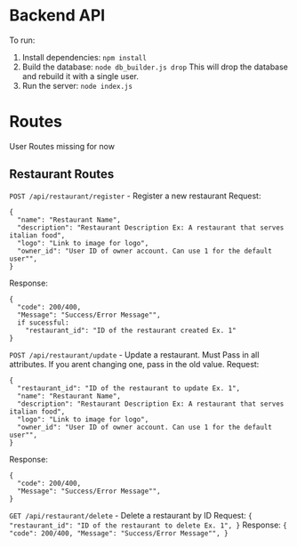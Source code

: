 Backend API 
===================
To run: 

1. Install dependencies: `npm install`
2. Build the database: `node db_builder.js drop`
  This will drop the database and rebuild it with a single user.
3. Run the server: `node index.js`

Routes
===================
User Routes missing for now

Restaurant Routes
-------------------
`POST /api/restaurant/register` - Register a new restaurant
  Request: 
  ```
  {
    "name": "Restaurant Name",
    "description": "Restaurant Description Ex: A restaurant that serves italian food",
    "logo": "Link to image for logo",
    "owner_id": "User ID of owner account. Can use 1 for the default user"",
  }
  ```
  Response: 
  ```
  {
    "code": 200/400,
    "Message": "Success/Error Message"",
    if sucessful:
      "restaurant_id": "ID of the restaurant created Ex. 1"
  }
  ```
`POST /api/restaurant/update` - Update a restaurant. Must Pass in all attributes. If you arent changing one, pass in the old value.
  Request: 
  ```
  {
    "restaurant_id": "ID of the restaurant to update Ex. 1",
    "name": "Restaurant Name",
    "description": "Restaurant Description Ex: A restaurant that serves italian food",
    "logo": "Link to image for logo",
    "owner_id": "User ID of owner account. Can use 1 for the default user"",
  }
  ```
  Response: 
  ```
  {
    "code": 200/400,
    "Message": "Success/Error Message"",
  }
  ```

`GET /api/restaurant/delete` - Delete a restaurant by ID
    Request: 
    ```
    {
        "restaurant_id": "ID of the restaurant to delete Ex. 1",
    }
    ```
    Response: 
    ```
    {
        "code": 200/400,
        "Message": "Success/Error Message"",
    }
    ```
